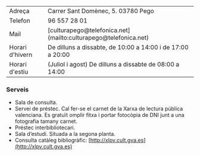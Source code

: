 <table>
<tbody>
    <tr><td>Adreça</td><td>Carrer Sant Domènec, 5. 03780 Pego</td></tr>
    <tr><td>Telefon</td><td>96 557 28 01</td></tr>
    <tr><td>Mail</td><td markdown="1">[culturapego@telefonica.net](mailto:culturapego@telefonica.net)</td></tr>
    <tr><td>Horari d'hivern</td><td>De dilluns a dissabte, de 10:00 a 14:00 i de 17:00 a 20:00</td></tr>
    <tr><td>Horari d'estiu</td><td>(Juliol i agost) De dilluns a dissabte de 08:00 a 14:00</td></tr>
</tbody>
</table>

### Serveis
* Sala de consulta.
* Servei de préstec. Cal fer-se el carnet de la Xarxa de lectura pública valenciana. Es gratu&iuml;t omplir fitxa i portar fotocòpia de DNI junt a una fotografia tamany carnet.
* Préstec interbibliotecari.
* Sala d’estudi. Situada a la segona planta.
* Consulta catàleg bibliogràfic: [http://xlpv.cult.gva.es](http://xlpv.cult.gva.es)